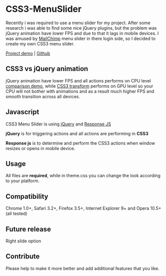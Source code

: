 CSS3-MenuSlider
===============

Recently i was required to use a menu slider for my project. After some research i was able to find some nice jQuery plugins, but the problem was jQuery animation have lower FPS and due to that it lags in mobile devices. I was amused by [MailChimp](http://mailchimp.com) menu slider in there login side, so I decided to create my own CSS3 menu slider.

[Project demo](http://b3ckstage.github.io/CSS3-MenuSlider/) | [Github](https://github.com/b3ckstage/CSS3-MenuSlider)


## CSS3 vs jQuery animation

jQuery animation have lower FPS and all actions performs on CPU level [comparison demo](http://css3.bradshawenterprises.com/blog/jquery-vs-css3-transitions/), while [CSS3 transform](http://www.w3.org/TR/css3-transforms/) performs on GPU level so your CPU will not bother with animations and as a result much higher FPS and smooth transition across all devices.

## Javascript

CSS3 Menu Slider is using [jQuery](https://github.com/jquery/jquery) and [Response JS](https://github.com/ryanve/response.js)

**jQuery** is for triggering actions and all actions are performing in **CSS3**

**Response js** is to determine and perform the CSS3 actions when window resizes or opens in mobile device.

## Usage

All files are **required**, while in theme.css you can change the look according to your platform.

## Compatibility

Chrome 1.0+, Safari 3.2+, Firefox 3.5+, Internet Explorer 9+ and Opera 10.5+ (all tested)

## Future release

Right slide option

## Contribute

Please help to make it more better and add additional features that you like.
